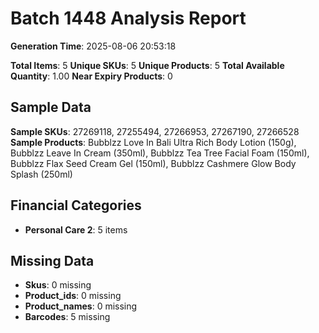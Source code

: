 # Batch 1448 Analysis Report

**Generation Time**: 2025-08-06 20:53:18

**Total Items**: 5
**Unique SKUs**: 5
**Unique Products**: 5
**Total Available Quantity**: 1.00
**Near Expiry Products**: 0

## Sample Data
**Sample SKUs**: 27269118, 27255494, 27266953, 27267190, 27266528
**Sample Products**: Bubblzz Love In Bali Ultra Rich Body Lotion (150g), Bubblzz Leave In Cream (350ml), Bubblzz Tea Tree Facial Foam (150ml), Bubblzz Flax Seed Cream Gel (150ml), Bubblzz Cashmere Glow Body Splash (250ml)

## Financial Categories
- **Personal Care 2**: 5 items

## Missing Data
- **Skus**: 0 missing
- **Product_ids**: 0 missing
- **Product_names**: 0 missing
- **Barcodes**: 5 missing

